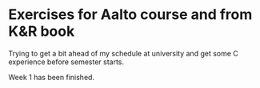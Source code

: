 # Exercises for Aalto course and from K&R book
Trying to get a bit ahead of my schedule at university and get some C experience before semester starts.

Week 1 has been finished.
